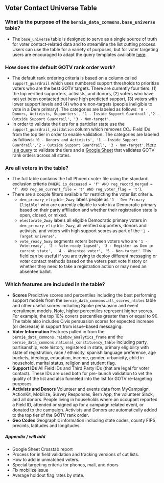 
## Voter Contact Universe Table

### What is the purpose of the `bernie_data_commons.base_universe` table?
* The `base_universe` table is designed to serve as a single source of truth for voter contact-related data and to streamline the list cutting process. Users can use the table for a variety of purposes, but for voter targeting users are encouraged to adapt the query templates available [here](https://github.com/Bernie-2020/bernie-targeting/tree/master/universes/query-templates).

### How does the default GOTV rank order work?
* The default rank ordering criteria is based on a column called `support_guardrail` which uses numbered support thresholds to prioritize voters who are the best GOTV targets. There are currently four tiers: (1) the top verified supporters, activists, and donors, (2) voters who have not yet been contacted but have high predicted support, (3) voters with lower support levels and (4) who are non-targets (people ineligible to vote in a Dem primary). The categories are labeled as follows: `'0 - Donors, Activists, Supporters', '1 - Inside Support Guardrail','2 - Outside Support Guardrail', '3 - Non-target'`. 
* In order to validate the tiers for a particilar state use the `support_guardrail_validation` column which removes CCJ Field IDs from the top tier in order to enable validation. The categories are labeled as follows: `'0 - Donors and Activists', '1 - Inside Support Guardrail','2 - Outside Support Guardrail', '3 - Non-target'`. [Here is a query](https://github.com/Bernie-2020/bernie-targeting/blob/master/universes/scores-eval.sql) to validate the tiers and a [Google Sheet](https://docs.google.com/spreadsheets/d/1sAgFBeBmHRSxzDC-1DBqvUFokNXQ8fqPphbGUK2awdE/edit#gid=1022689451) that validates GOTV rank orders across all states.

### Are all voters in the table?
* The full table contains the full Phoenix voter file using the standard exclusion criteria (`WHERE is_deceased = 'f' AND reg_record_merged = 'f' AND reg_on_current_file = 't' AND reg_voter_flag = 't'`). 
* There are a couple filters available for restricting the voter list criteria.
    * `dem_primary_eligible_2way` labels people as `'1 - Dem Primary Eligible'` who are currently eligible to vote in a Democratic primary based on their party affiliation and whether their registration state is open, closed, or mixed.
    * `electorate_2way` labels all eligible Democratic primary voters in `dem_primary_eligible_2way`, all verified supporters, donors and activists, and voters with high support scores as part of the `'1 - Target universe'`.
    * `vote_ready_5way` segments voters between voters who are `'1 - Vote-ready', '2 - Vote-ready lapsed', '3 - Register as Dem in current state',  '4 - Absentee voter', '5 - Non-target'`. This field can be useful if you are trying to deploy different messaging or voter contact methods based on the voters past vote history or whether they need to take a registration action or may need an absentee ballot.
    
### Which features are included in the table? 
* **Scores** Predictive scores and percentiles including the best performing support models from the `bernie_data_commons.all_scores_ntiles` table and other useful scores including Spoke persuasion and event recruitment models. Note, higher percentiles represent higher scores. For example, the top 10% covers percentiles greater than or equal to 90. The table also includes Civis persuasion scores for expected increase (or decrease) in support from issue-based messaging.
* **Voter Information** Features pulled in from the `bernie_data_commons.rainbow_analytics_frame` and the `bernie_data_commons.national_constituency_table` including party, partisanship, vote history, registered in state, primary eligibility with state of registration, race / ethnicity, spanish language preference, age buckets, ideology, education, income, gender, urbanicity, child in household, marital status, religion and student flag.
* **Support IDs** All Field IDs and Third Party IDs (that are legal for voter contact). These IDs are used both for pre-launch validation to vet the quality of the list and also funneled into the list for GOTV re-targeting purposes.
* **Activists and Donors** Volunteer and events data from MyCampaign, ActionKit, Mobilize, Survey Responses, Bern App, the volunteer Slack, and all donors. People living in households where an occupant reported a Field ID, attended or signed up for a campaign related event, or donated to the campaign. Activists and Donors are automatically added to the top tier of the GOTV rank order.
* **Geo Codes** Geographic information including state codes, county FIPS, precints, latitudes and longitudes.


##### Appendix / will add
* Google Sheet Crosstab report
* Process for in field validation and tracking versions of cut lists.
* How to add in unmatched voters. 
* Special targeting criteria for phones, mail, and doors
* Fix mobilize issue
* Average holdout flag rates by state.





